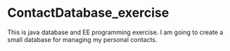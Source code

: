 # ContactDatabase_exercise
This is java database and EE programming exercise. I am going to create a small database for managing my personal contacts. 
